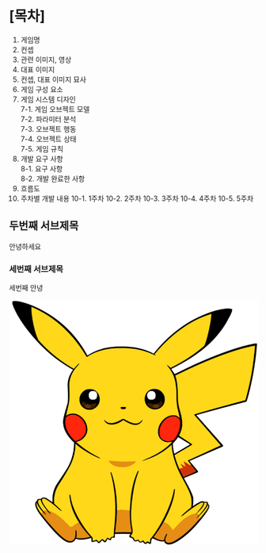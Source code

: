 # [목차]
  1. 게임명
  2. 컨셉
  3. 관련 이미지, 영상
  4. 대표 이미지
  5. 컨셉, 대표 이미지 묘사
  6. 게임 구성 요소
  7. 게임 시스템 디자인<br>
     7-1. 게임 오브젝트 모델<br>
     7-2. 파라미터 분석<br>
     7-3. 오브젝트 행동<br>
     7-4. 오브젝트 상태<br>
     7-5. 게임 규칙
  8. 개발 요구 사항<br>
     8-1. 요구 사항<br>
     8-2. 개발 완료한 사항
  9. 흐름도
 10. 주차별 개발 내용
     10-1. 1주차
     10-2. 2주차
     10-3. 3주차
     10-4. 4주차
     10-5. 5주차

## 두번째 서브제목

안녕하세요


### 세번째 서브제목

세번째 안녕

![image](./img/pikachu.png)
